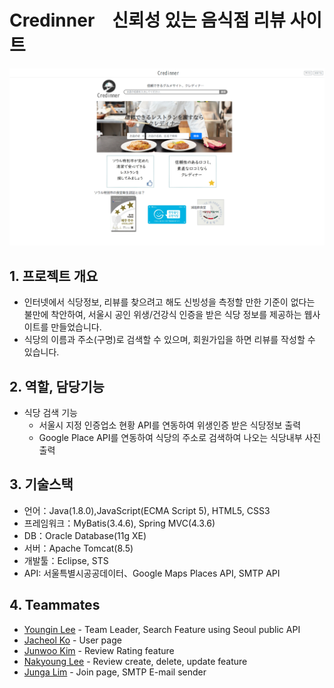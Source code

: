 # Credinner　신뢰성 있는 음식점 리뷰 사이트
![](main_page.png)

## 1. 프로젝트 개요
* 인터넷에서 식당정보, 리뷰를 찾으려고 해도 신빙성을 측정할 만한 기준이 없다는 불만에 착안하여, 서울시 공인 위생/건강식 인증을 받은 식당 정보를 제공하는 웹사이트를 만들었습니다.
* 식당의 이름과 주소(구명)로 검색할 수 있으며, 회원가입을 하면 리뷰를 작성할 수 있습니다.

## 2. 역할, 담당기능
* 식당 검색 기능
  * 서울시 지정 인증업소 현황 API를 연동하여 위생인증 받은 식당정보 출력
  * Google Place API를 연동하여 식당의 주소로 검색하여 나오는 식당내부 사진 출력

## 3. 기술스택
* 언어：Java(1.8.0),JavaScript(ECMA Script 5), HTML5, CSS3
* 프레임워크：MyBatis(3.4.6), Spring MVC(4.3.6)
* DB：Oracle Database(11g XE)
* 서버：Apache Tomcat(8.5)
* 개발툴：Eclipse, STS
* API: 서울특별시공공데이터、Google Maps Places API, SMTP API

## 4. Teammates
* [Youngin Lee](https://github.com/cocokaribou) - Team Leader, Search Feature using Seoul public API
* [Jacheol Ko](https://github.com/KOJAECHEOL) - User page
* [Junwoo Kim](https://github.com/kjwit) - Review Rating feature
* [Nakyoung Lee](https://github.com/nakyounglee06) - Review create, delete, update feature
* [Junga Lim](https://github.com/Junga-Im) - Join page, SMTP E-mail sender
